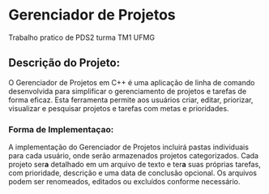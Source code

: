 # Gerenciador de Projetos
Trabalho pratico de PDS2 turma TM1 UFMG

## Descrição do Projeto:
O Gerenciador de Projetos em C++ é uma aplicação de linha de comando desenvolvida para simplificar o gerenciamento de projetos e tarefas de forma eficaz. Esta ferramenta permite aos usuários criar, editar, priorizar, visualizar e pesquisar projetos e tarefas com metas e prioridades.
### Forma de Implementaçao:
A implementação do Gerenciador de Projetos incluirá pastas individuais para cada usuário, onde serão armazenados projetos categorizados. Cada projeto ser**a** detalhado em um arquivo de texto e ter**a** suas próprias tarefas, com prioridade, descrição e uma data de conclusão opcional. Os arquivos podem ser renomeados, editados ou excluídos conforme necessário.
